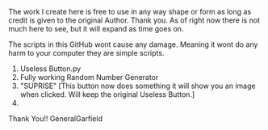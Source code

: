 The work I create here is free to use in any way shape or form as long as credit is given to the original Author. 
Thank you. As of right now there is not much here to see, but it will expand as time goes on.

The scripts in this GitHub wont cause any damage. Meaning it wont do any harm to your computer they are simple scripts.

1. Useless Button.py
2. Fully working Random Number Generator 
3. "SUPRISE" [This button now does something it will show you an image when clicked. Will keep the original Useless Button.]
4. 


Thank You!!
GeneralGarfield
